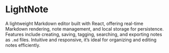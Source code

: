 # LightNote
A lightweight Markdown editor built with React, offering real-time Markdown rendering, note management, and local storage for persistence. Features include creating, saving, tagging, searching, and exporting notes as `.md` files. Intuitive and responsive, it’s ideal for organizing and editing notes efficiently.
